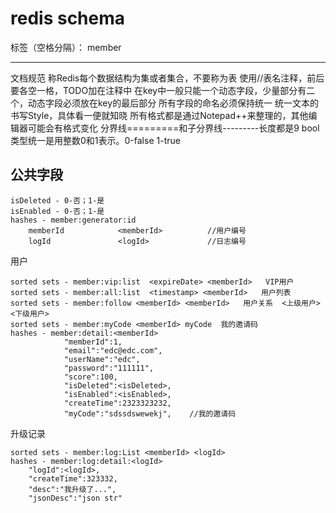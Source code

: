 
# redis schema

标签（空格分隔）： member 

---

文档规范
称Redis每个数据结构为集或者集合，不要称为表
使用//表名注释，前后要各空一格，TODO加在注释中
在key中一般只能一个动态字段，少量部分有二个，动态字段必须放在key的最后部分
所有字段的命名必须保持统一
统一文本的书写Style，具体看一便就知晓
所有格式都是通过Notepad++来整理的，其他编辑器可能会有格式变化
分界线=========和子分界线---------长度都是9
bool类型统一是用整数0和1表示。0-false 1-true

公共字段
---------
```
isDeleted - 0-否；1-是
isEnabled - 0-否；1-是
hashes - member:generator:id
    memberId            <memberId>          //用户编号
    logId               <logId>             //日志编号
```

用户
```
sorted sets - member:vip:list  <expireDate> <memberId>   VIP用户
sorted sets - member:all:list  <timestamp> <memberId>   用户列表
sorted sets - member:follow <memberId> <memberId>   用户关系  <上级用户> <下级用户>
sorted sets - member:myCode <memberId> myCode  我的邀请码
hashes - member:detail:<memberId>
            "memberId":1,
            "email":"edc@edc.com",
            "userName":"edc",
            "password":"111111",
            "score":100,
            "isDeleted":<isDeleted>,
            "isEnabled":<isEnabled>,
            "createTime":2323323232,
            "myCode":"sdssdswewekj",    //我的邀请码
```

升级记录
```
sorted sets - member:log:List <memberId> <logId>  
hashes - member:log:detail:<logId>
    "logId":<logId>,
    "createTime":323332,
    "desc":"我升级了...",
    "jsonDesc":"json str"
```

